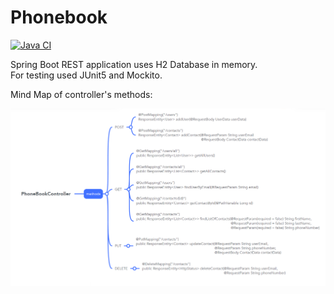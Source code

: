 # Phonebook
[![Java CI](https://github.com/mogorbatko/phonebook/actions/workflows/build.yaml/badge.svg?branch=without_auth&event=push)](https://github.com/mogorbatko/phonebook/actions/workflows/build.yaml)

<p>Spring Boot REST application uses H2 Database in memory.
<br>For testing used JUnit5 and Mockito.</p>

<p>Mind Map of controller's methods:</p>

![This is a mind map](/images/mindmap.png)

